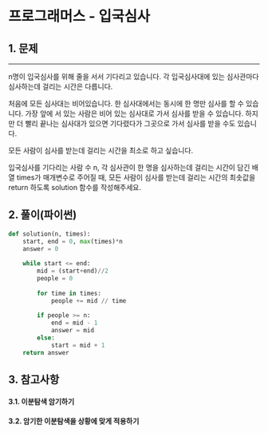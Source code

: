 # 프로그래머스 - 입국심사
## 1. 문제
***
n명이 입국심사를 위해 줄을 서서 기다리고 있습니다. 각 입국심사대에 있는 심사관마다 심사하는데 걸리는 시간은 다릅니다.

처음에 모든 심사대는 비어있습니다. 한 심사대에서는 동시에 한 명만 심사를 할 수 있습니다. 가장 앞에 서 있는 사람은 비어 있는 심사대로 가서 심사를 받을 수 있습니다. 하지만 더 빨리 끝나는 심사대가 있으면 기다렸다가 그곳으로 가서 심사를 받을 수도 있습니다.

모든 사람이 심사를 받는데 걸리는 시간을 최소로 하고 싶습니다.

입국심사를 기다리는 사람 수 n, 각 심사관이 한 명을 심사하는데 걸리는 시간이 담긴 배열 times가 매개변수로 주어질 때, 모든 사람이 심사를 받는데 걸리는 시간의 최솟값을 return 하도록 solution 함수를 작성해주세요.

## 2. 풀이(파이썬)
```py
def solution(n, times):
    start, end = 0, max(times)*n
    answer = 0
    
    while start <= end:
        mid = (start+end)//2
        people = 0
        
        for time in times:
            people += mid // time
        
        if people >= n:
            end = mid - 1
            answer = mid
        else:
            start = mid + 1
    return answer
```

## 3. 참고사항
#### 3.1. 이분탐색 암기하기
#### 3.2. 암기한 이분탐색을 상황에 맞게 적용하기